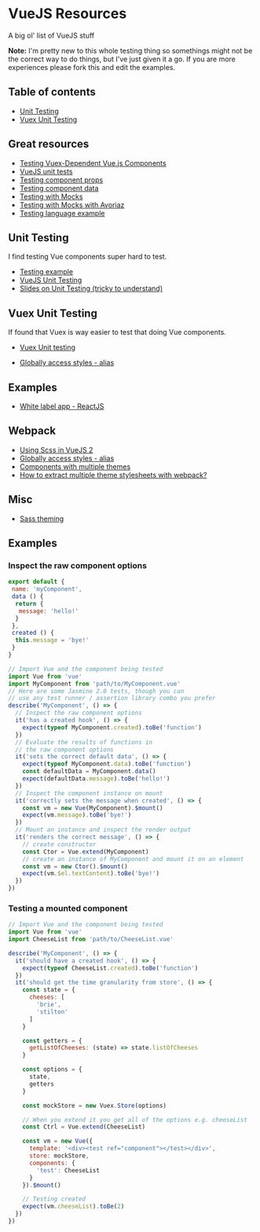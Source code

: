 # VueJS Resources
A big ol' list of VueJS stuff

**Note:** I'm pretty new to this whole testing thing so somethings might not be the correct way to do things, but I've just given it a go. If you are more experiences please fork this and edit the examples.

## <a name="table-of-contents"></a>Table of contents

* [Unit Testing](#unit-testing)
* [Vuex Unit Testing](#vuex-unit-testing)


## Great resources

* [Testing Vuex-Dependent Vue.js Components](https://alligator.io/vuejs/testing-vuex-vue/)
* [VueJS unit tests](https://github.com/vuejs/vue/tree/dev/test/unit/features/options)
* [Testing component props](https://vuejs.org/v2/guide/unit-testing.html#Writing-Testable-Components)
* [Testing component data](https://alligator.io/vuejs/unit-testing-karma-mocha/)
* [Testing with Mocks](https://github.com/vuejs/vue-loader/blob/master/docs/en/workflow/testing-with-mocks.md)
* [Testing with Mocks with Avoriaz](https://www.coding123.org/mock-vuex-in-vue-unit-tests/)
* [Testing language example](https://github.com/cbrown-tribpub/karma-browserify-vuejs/blob/master/tests/example.spec.js)



## <a id="unit-testing"></a>Unit Testing

I find testing Vue components super hard to test.

* [Testing example](https://gist.github.com/roberthamel/670640351ccac7a63630ec8b68537455)
* [VueJS Unit Testing](https://vuejs.org/v2/guide/unit-testing.html)
* [Slides on Unit Testing (tricky to understand)](https://www.slideshare.net/coulix/vuejs-testing)

## <a id="vuex-unit-testing"></a>Vuex Unit Testing
If found that Vuex is way easier to test that doing Vue components.

* [Vuex Unit testing](https://vuex.vuejs.org/en/testing.html)


* [Globally access styles - alias](https://github.com/vuejs/vue-loader/issues/328)

## Examples
* [White label app - ReactJS](https://github.com/hazmi/white-label-app)

## Webpack
* [Using Scss in VueJS 2](https://medium.com/@mahesh.ks/using-sass-scss-in-vue-js-2-d472af0facf9)
* [Globally access styles - alias](https://github.com/keydone/newBlog/blob/develop/build/webpack.base.conf.js)
* [Components with multiple themes](https://github.com/webpack/webpack/issues/1096)
* [How to extract multiple theme stylesheets with webpack?](http://stackoverflow.com/questions/38383889/how-to-extract-multiple-theme-stylesheets-with-webpack)

## Misc
* [Sass theming](https://webdesign.tutsplus.com/tutorials/how-to-use-sass-to-build-one-project-with-multiple-themes--cms-22104)


## Examples 

### Inspect the raw component options

```javascript 
export default {
 name: 'myComponent',
 data () {
  return {
   message: 'hello!'
  }
 },
 created () {
  this.message = 'bye!'
 }
}
```

```javascript
// Import Vue and the component being tested
import Vue from 'vue'
import MyComponent from 'path/to/MyComponent.vue'
// Here are some Jasmine 2.0 tests, though you can
// use any test runner / assertion library combo you prefer
describe('MyComponent', () => {
  // Inspect the raw component options
  it('has a created hook', () => {
    expect(typeof MyComponent.created).toBe('function')
  })
  // Evaluate the results of functions in
  // the raw component options
  it('sets the correct default data', () => {
    expect(typeof MyComponent.data).toBe('function')
    const defaultData = MyComponent.data()
    expect(defaultData.message).toBe('hello!')
  })
  // Inspect the component instance on mount
  it('correctly sets the message when created', () => {
    const vm = new Vue(MyComponent).$mount()
    expect(vm.message).toBe('bye!')
  })
  // Mount an instance and inspect the render output
  it('renders the correct message', () => {
    // create constructor
    const Ctor = Vue.extend(MyComponent)
    // create an instance of MyComponent and mount it on an element
    const vm = new Ctor().$mount()
    expect(vm.$el.textContent).toBe('bye!')
  })
})
```

### Testing a mounted component 

```javascript
// Import Vue and the component being tested
import Vue from 'vue'
import CheeseList from 'path/to/CheeseList.vue'

describe('MyComponent', () => {
  it('should have a created hook', () => {
    expect(typeof CheeseList.created).toBe('function')
  })
  it('should get the time granularity from store', () => {
    const state = {
      cheeses: [
        'brie',
        'stilton'
      ]
    }

    const getters = {
      getListOfCheeses: (state) => state.listOfCheeses
    }

    const options = {
      state,
      getters
    }

    const mockStore = new Vuex.Store(options)

    // When you extend it you get all of the options e.g. cheeseList
    const Ctrl = Vue.extend(CheeseList)

    const vm = new Vue({
      template: '<div><test ref="component"></test></div>',
      store: mockStore,
      components: {
        'test': CheeseList
      }
    }).$mount()

    // Testing created
    expect(vm.cheeseList).toBe(2)
  })
})
```
